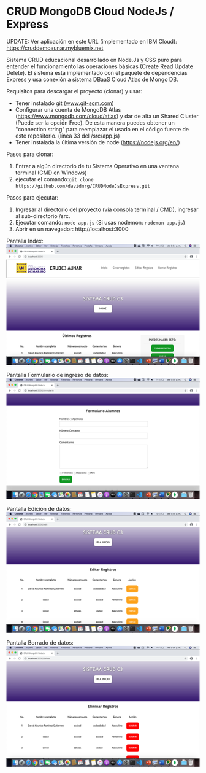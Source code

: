 # CRUD MongoDB Cloud NodeJs / Express

UPDATE: Ver aplicación en este URL (implementado en IBM Cloud): https://cruddemoaunar.mybluemix.net

Sistema CRUD educacional desarrollado en Node.Js y CSS puro para entender el funcionamiento las operaciones básicas (Create Read Update Delete). El sistema está implementado con el paquete de dependencias Express y usa conexión a sistema DBaaS Cloud Atlas de Mongo DB.

Requisitos para descargar el proyecto (clonar) y usar:
- Tener instalado git (www.git-scm.com)
- Configurar una cuenta de MongoDB Atlas (https://www.mongodb.com/cloud/atlas) y dar de alta un Shared Cluster (Puede ser la opción Free). De esta manera puedes obtener un "connection string" para reemplazar el usado en el código fuente de este repositorio. (línea 33 del /src/app.js)
- Tener instalada la última versión de node (https://nodejs.org/en/)

Pasos para clonar:
1. Entrar a algún directorio de tu Sistema Operativo en una ventana terminal (CMD en Windows)
2. ejecutar el comando:```git clone https://github.com/davidmrg/CRUDNodeJsExpress.git```

Pasos para ejecutar:
1. Ingresar al directorio del proyecto (vía consola terminal / CMD), ingresar al sub-directorio /src.
2. Ejecutar comando: ```node app.js``` (Si usas nodemon: ```nodemon app.js```)
3. Abrir en un navegador: http://localhost:3000


Pantalla Index:
![](src/public/assets/images/screen0.png)

Pantalla Formulario de ingreso de datos:
![](src/public/assets/images/screen1.png)

Pantalla Edición de datos:
![](src/public/assets/images/screen2.png)

Pantalla Borrado de datos:
![](src/public/assets/images/screen3.png)
